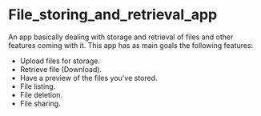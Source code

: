 # File_storing_and_retrieval_app
 An app basically dealing with storage and retrieval of files and other features coming with it.
 This app has as main goals the following features:
 - Upload files for storage.
 - Retrieve file (Download).
 - Have a preview of the files you've stored.
 - File listing.
 - File deletion.
 - File sharing.
